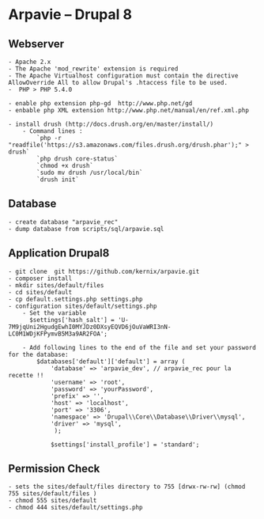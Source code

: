 # Arpavie – Drupal 8

## Webserver
    - Apache 2.x 
    - The Apache 'mod_rewrite' extension is required
    - The Apache Virtualhost configuration must contain the directive AllowOverride All to allow Drupal's .htaccess file to be used.
    -  PHP > PHP 5.4.0

    - enable php extension php-gd  http://www.php.net/gd
    - enbable php XML extension http://www.php.net/manual/en/ref.xml.php

    - install drush (http://docs.drush.org/en/master/install/)
        - Command lines :
            `php -r "readfile('https://s3.amazonaws.com/files.drush.org/drush.phar');" > drush`
            `php drush core-status`
            `chmod +x drush`
            `sudo mv drush /usr/local/bin`
            `drush init`


## Database
    - create database "arpavie_rec"
    - dump database from scripts/sql/arpavie.sql

## Application Drupal8
    - git clone  git https://github.com/kernix/arpavie.git
    - composer install
    - mkdir sites/default/files
    - cd sites/default
    - cp default.settings.php settings.php
    - configuration sites/default/settings.php
        - Set the variable 
          $settings['hash_salt'] = 'U-7M9jqUni2HgudgEwhI0MYJDz0DXsyEQVD6jOuVaWRI3nN-LC0M1WDjKFPymvB5M3a9AR2FOA';
          
        - Add following lines to the end of the file and set your password for the database: 
            $databases['default']['default'] = array (
                'database' => 'arpavie_dev', // arpavie_rec pour la recette !!
                'username' => 'root',
                'password' => 'yourPassword',
                'prefix' => '',
                'host' => 'localhost',
                'port' => '3306',
                'namespace' => 'Drupal\\Core\\Database\\Driver\\mysql',
                'driver' => 'mysql',
                 );

                $settings['install_profile'] = 'standard';
                
## Permission Check
    - sets the sites/default/files directory to 755 [drwx-rw-rw] (chmod 755 sites/default/files )
    - chmod 555 sites/default
    - chmod 444 sites/default/settings.php 
